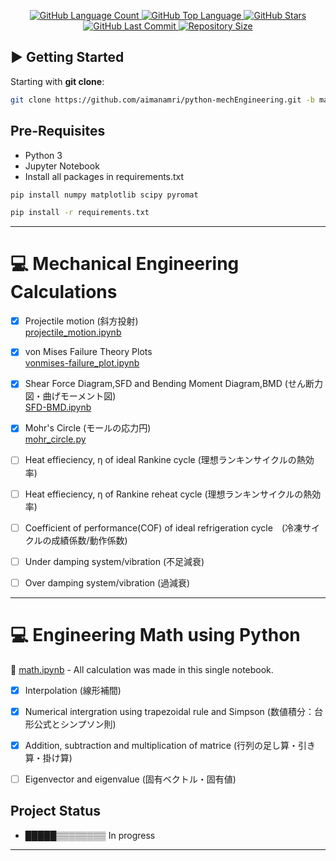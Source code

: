 <p align="center">
  <a href="https://github.com/aimanamri/python-mechEngineering">
    <img alt="GitHub Language Count" src="https://img.shields.io/github/languages/count/aimanamri/python-mechEngineering">
  </a>

  <a href="https://github.com/aimanamri/python-mechEngineering">
    <img alt="GitHub Top Language" src="https://img.shields.io/github/languages/top/aimanamri/python-mechEngineering">
  </a>
  
  <a href="https://github.com/aimanamri/python-mechEngineering/stargazers">
    <img alt="GitHub Stars" src="https://img.shields.io/github/stars/aimanamri/python-mechEngineering?style=social">
  </a>

  <a href="https://github.com/aimanamri/python-mechEngineering/commits/main">
    <img alt="GitHub Last Commit" src="https://img.shields.io/github/last-commit/aimanamri/python-mechEngineering">
  </a>

  <a href="https://github.com/aimanamri/python-mechEngineering">
    <img alt="Repository Size" src="https://img.shields.io/github/repo-size/aimanamri/python-mechEngineering">
  </a>
</p>

## ▶️ Getting Started

Starting with **git clone**:

```bash
git clone https://github.com/aimanamri/python-mechEngineering.git -b main
```

## Pre-Requisites
- Python 3
- Jupyter Notebook
- Install all packages in requirements.txt
```bash
pip install numpy matplotlib scipy pyromat
```
```bash
pip install -r requirements.txt
```
---

# 💻 Mechanical Engineering Calculations
+ [x] Projectile motion (斜方投射) <br>
[projectile_motion.ipynb](https://github.com/aimanamri/python-mechEngineering/blob/main/projectile_motion.ipynb)
+ [x] von Mises Failure Theory Plots <br>
[vonmises-failure_plot.ipynb](https://github.com/aimanamri/python-mechEngineering/blob/main/vonmises-failure_plot.ipynb)
+ [x] Shear Force Diagram,SFD and Bending Moment Diagram,BMD (せん断力図・曲げモーメント図) <br>
[SFD-BMD.ipynb](https://github.com/aimanamri/python-mechEngineering/blob/main/SFD-BMD.ipynb)
+ [x] Mohr's Circle (モールの応力円)<br>
[mohr_circle.py](https://github.com/aimanamri/python-mechEngineering/blob/main/mohr_circle.py)
+ [ ] Heat effieciency, η of ideal Rankine cycle (理想ランキンサイクルの熱効率)<br>

+ [ ] Heat effieciency, η of  Rankine reheat cycle (理想ランキンサイクルの熱効率)<br>

+ [ ] Coefficient of performance(COF) of ideal refrigeration cycle　(冷凍サイクルの成績係数/動作係数)<br>

+ [ ] Under damping system/vibration (不足減衰)<br>

+ [ ] Over damping system/vibration (過減衰)<br>

---

# 💻 Engineering Math using Python 
📔 [math.ipynb](https://github.com/aimanamri/python-mechEngineering/blob/main/math.ipynb) - All calculation was made in this single notebook.
+ [x] Interpolation (線形補間)

+ [x] Numerical intergration using trapezoidal rule and Simpson (数値積分：台形公式とシンプソン則)

+ [x] Addition, subtraction and multiplication of matrice (行列の足し算・引き算・掛け算)

+ [ ] Eigenvector and eigenvalue (固有ベクトル・固有値)

## Project Status

* █████▒▒▒▒▒▒▒▒   In progress

---

